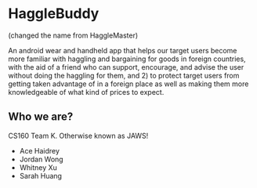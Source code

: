 # HaggleBuddy
<p> (changed the name from HaggleMaster) </p>
An android wear and handheld app that helps our target users become more familiar with haggling and bargaining for goods in foreign countries, with the aid of a friend who can support, encourage, and advise the user without doing the haggling for them, and 2) to protect target users from getting taken advantage of in a foreign place as well as making them more knowledgeable of what kind of prices to expect.
<h2>Who we are?</h2>
<p> CS160 Team K. Otherwise known as JAWS! </p>
<ul>
<li>Ace Haidrey</li>
<li>Jordan Wong</li>
<li>Whitney Xu</li>
<li>Sarah Huang</li>
</ul>
